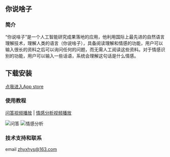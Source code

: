 ## 你说啥子

### 简介
“你说啥子”是一个人工智能研究成果落地的应用，他利用国际上最先进的自然语言理解技术，理解人类的语言（你说啥子），具备阅读理解和情感的功能，用户可以输入很长的资料之后可以询问任何的问题，而无需人工阅读这些资料。对于情感识别的功能，用户可以输入一些话语，系统会理解这句话是什么情感。

## 下载安装
[点我进入App store](https://apps.apple.com/cn/app/%E4%BD%A0%E8%AF%B4%E5%95%A5%E5%AD%90/id1602087184)

### 使用教程
[问答视频播放](qa3.mp4) | [情感分析视频播放](qg2.mp4)

![问答](qa3.gif) ![情感分析](qg2.gif)




### 技术支持和联系
email zhyxhys@163.com
